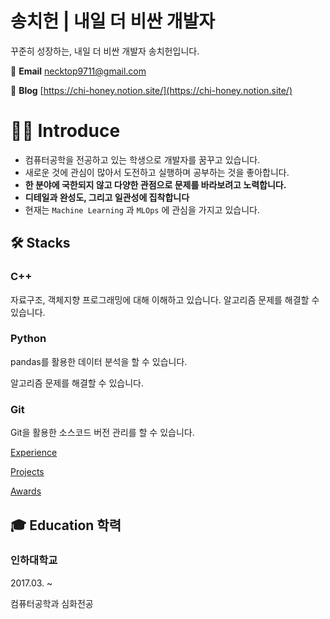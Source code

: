 # 송치헌 | 내일 더 비싼 개발자

꾸준히 성장하는, 내일 더 비싼 개발자 송치헌입니다.

📧  **Email**
necktop9711@gmail.com

📙  **Blog**
[https://chi-honey.notion.site/](https://chi-honey.notion.site/)

# 🙋‍♀️ Introduce

- 컴퓨터공학을 전공하고 있는 학생으로 개발자를 꿈꾸고 있습니다.
- 새로운 것에 관심이 많아서 도전하고 실행하며 공부하는 것을 좋아합니다.
- **한 분야에 국한되지 않고 다양한 관점으로 문제를 바라보려고 노력합니다.**
- **디테일과 완성도, 그리고 일관성에 집착합니다**
- 현재는 `Machine Learning` 과 `MLOps` 에 관심을 가지고 있습니다.

## 🛠  Stacks

### C++

자료구조, 객체지향 프로그래밍에 대해 이해하고 있습니다.
알고리즘 문제를 해결할 수 있습니다.

### Python

pandas를 활용한 데이터 분석을 할 수 있습니다.

알고리즘 문제를 해결할 수 있습니다.

### Git

Git을 활용한 소스코드 버전 관리를 할 수 있습니다.

[Experience](https://www.notion.so/60b9f04862cf4fdc88a728b18eeb8006)

[Projects](https://www.notion.so/843f6aa28f264efea9c742fcb5a0f083)

[Awards ](https://www.notion.so/542f1d71b6cb4049bcda2b58fc25a9f2)

## 🎓 Education 학력

### 인하대학교

2017.03. ~ 

컴퓨터공학과 심화전공
